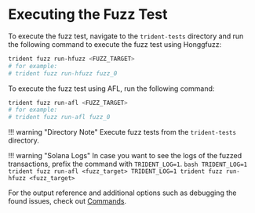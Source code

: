 # Executing the Fuzz Test

To execute the fuzz test, navigate to the `trident-tests` directory and run the following command to execute the fuzz test using Honggfuzz:

```bash
trident fuzz run-hfuzz <FUZZ_TARGET>
# for example:
# trident fuzz run-hfuzz fuzz_0
```



To execute the fuzz test using AFL, run the following command:

```bash
trident fuzz run-afl <FUZZ_TARGET>
# for example:
# trident fuzz run-afl fuzz_0
```

!!! warning "Directory Note"
    Execute fuzz tests from the `trident-tests` directory.

!!! warning "Solana Logs"
    In case you want to see the logs of the fuzzed transactions, prefix the command with `TRIDENT_LOG=1`.
    ```bash
    TRIDENT_LOG=1 trident fuzz run-afl <fuzz_target>
    TRIDENT_LOG=1 trident fuzz run-hfuzz <fuzz_target>
    ```

For the output reference and additional options such as debugging the found issues, check out [Commands](../../basics/commands.md).
